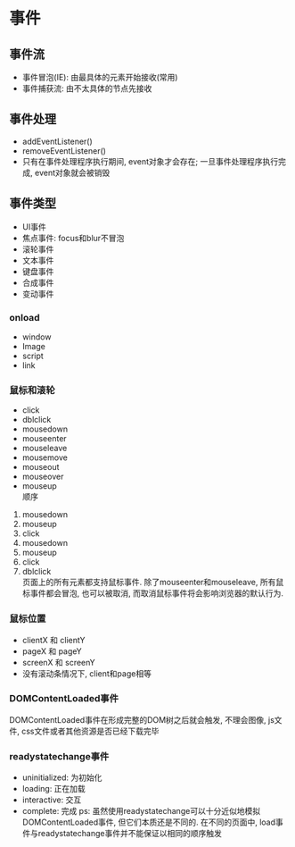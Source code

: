 # 事件
## 事件流
* 事件冒泡(IE): 由最具体的元素开始接收(常用)
* 事件捕获流: 由不太具体的节点先接收

## 事件处理
* addEventListener()
* removeEventListener()
* 只有在事件处理程序执行期间, event对象才会存在; 一旦事件处理程序执行完成, event对象就会被销毁

## 事件类型
* UI事件
* 焦点事件: focus和blur不冒泡
* 滚轮事件
* 文本事件
* 键盘事件
* 合成事件
* 变动事件

### onload
* window
* Image
* script
* link

### 鼠标和滚轮
* click
* dblclick
* mousedown
* mouseenter
* mouseleave
* mousemove
* mouseout
* mouseover
* mouseup  
顺序  
1. mousedown
2. mouseup
3. click
4. mousedown
5. mouseup
6. click
7. dblclick  
页面上的所有元素都支持鼠标事件. 除了mouseenter和mouseleave, 所有鼠标事件都会冒泡, 也可以被取消, 而取消鼠标事件将会影响浏览器的默认行为.

### 鼠标位置
* clientX 和 clientY
* pageX 和 pageY
* screenX 和 screenY
* 没有滚动条情况下, client和page相等

### DOMContentLoaded事件
DOMContentLoaded事件在形成完整的DOM树之后就会触发, 不理会图像, js文件, css文件或者其他资源是否已经下载完毕

### readystatechange事件
* uninitialized: 为初始化
* loading: 正在加载
* interactive: 交互
* complete: 完成
ps: 虽然使用readystatechange可以十分近似地模拟DOMContentLoaded事件, 但它们本质还是不同的. 在不同的页面中, load事件与readystatechange事件并不能保证以相同的顺序触发